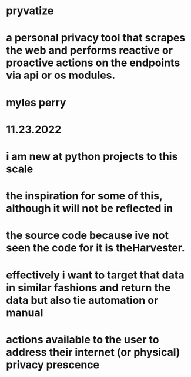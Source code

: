 # pryvatize 
# a personal privacy tool that scrapes the web and performs reactive or proactive actions on the endpoints via api or os modules.
# myles perry
# 11.23.2022
# i am new at python projects to this scale


# the inspiration for some of this, although it will not be reflected in 
# the source code because ive not seen the code for it is theHarvester.
# effectively i want to target that data in similar fashions and return the data but also tie automation or manual
# actions available to the user to address their internet (or physical) privacy prescence

